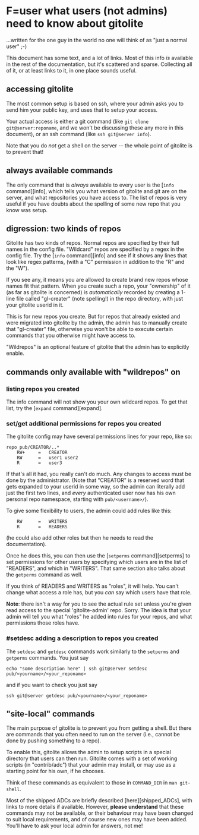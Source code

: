 # F=user what users (not admins) need to know about gitolite

...written for the one guy in the world no one will think of as "just a normal
user" ;-)

This document has some text, and a lot of links.  Most of this info *is*
available in the rest of the documentation, but it's scattered and sparse.
Collecting all of it, or at least links to it, in one place sounds useful.

## accessing gitolite

The most common setup is based on ssh, where your admin asks you to send him
your public key, and uses that to setup your access.

Your actual access is either a git command (like `git clone
git@server:reponame`, and we won't be discussing these any more in this
document), or an ssh command (like `ssh git@server info`).

Note that you do *not* get a shell on the server -- the whole point of
gitolite is to prevent that!

## always available commands

The only command that is *always* available to every user is the [`info`
command][info], which tells you what version of gitolite and git are on the
server, and what repositories you have access to.  The list of repos is very
useful if you have doubts about the spelling of some new repo that you know
was setup.

## digression: two kinds of repos

Gitolite has two kinds of repos.  Normal repos are specified by their full
names in the config file.  "Wildcard" repos are specified by a regex in the
config file.  Try the [`info` command][info] and see if it shows any lines
that look like regex patterns, (with a "C" permission in addition to the "R"
and the "W").

If you see any, it means you are allowed to create brand new repos whose names
fit that pattern.  When you create such a repo, your "ownership" of it (as far
as gitolite is concerned) is *automatically* recorded by creating a 1-line
file called "gl-creater" (note spelling!) in the repo directory, with just
your gitolite userid in it.

This is for new repos you create.  But for repos that already existed and were
migrated into gitolite by the admin, the admin has to manually create that
"gl-creater" file, otherwise you won't be able to execute certain commands
that you otherwise might have access to.

"Wildrepos" is an optional feature of gitolite that the admin has to
explicitly enable.

## commands only available with "wildrepos" on

### listing repos you created

The info command will not show you your own wildcard repos.  To get that list,
try the [`expand` command][expand].

### set/get additional permissions for repos you created

The gitolite config may have several permissions lines for your repo, like so:

    repo pub/CREATOR/..*
        RW+     =   CREATOR
        RW      =   user1 user2
        R       =   user3

If that's all it had, you really can't do much.  Any changes to access must be
done by the administrator.  (Note that "CREATOR" is a reserved word that gets
expanded to your userid in some way, so the admin can literally add just the
first two lines, and *every* authenticated user now has his own personal repo
namespace, starting with `pub/<username>/`).

To give some flexibility to users, the admin could add rules like this:

        RW      =   WRITERS
        R       =   READERS

(he could also add other roles but then he needs to read the documentation).

Once he does this, you can then use the [`setperms` command][setperms] to set
permissions for other users by specifying which users are in the list of
"READERS", and which in "WRITERS".  That same section also talks about the
`getperms` command as well.

If you think of READERS and WRITERS as "roles", it will help.  You can't
change what access a role has, but you *can* say which users have that role.

**Note**: there isn't a way for you to see the actual rule set unless you're
given read access to the special 'gitolite-admin' repo.  Sorry.  The idea is
that your admin will tell you what "roles" he added into rules for your repos,
and what permissions those roles have.

### #setdesc adding a description to repos you created

The `setdesc` and `getdesc` commands work similarly to the `setperms` and
`getperms` commands.  You just say

    echo "some description here" | ssh git@server setdesc pub/<yourname>/<your_reponame>

and if you want to check you just say

    ssh git@server getdesc pub/<yourname>/<your_reponame>

## "site-local" commands

The main purpose of gitolite is to prevent you from getting a shell.  But
there are commands that you often need to run on the server (i.e., cannot be
done by pushing something to a repo).

To enable this, gitolite allows the admin to setup scripts in a special
directory that users can then run.  Gitolite comes with a set of working
scripts (in "contrib/adc") that your admin may install, or may use as a
starting point for his own, if he chooses.

Think of these commands as equivalent to those in `COMMAND_DIR` in `man
git-shell`.

Most of the shipped ADCs are briefly described [here][shipped_ADCs], with links
to more details if available.  However, **please understand** that these
commands may not be available, or their behaviour may have been changed to
suit local requirements, and of course new ones may have been added.  You'll
have to ask your local admin for answers, not me!

